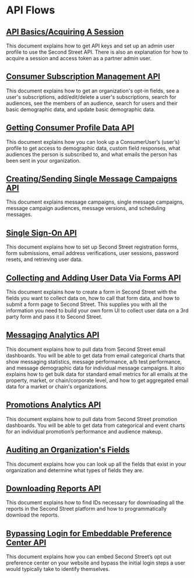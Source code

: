 # API Flows

## [API Basics/Acquiring A Session](https://docs.google.com/document/d/1HMuWBjd6skHPfSwXpW36d2bLMyZT8dyXK0AzgkLtGE8/edit?usp=sharing)

This document explains how to get API keys and set up an admin user profile to use the Second Street API. There is also an explanation for how to acquire a session and access token as a partner admin user.

## [Consumer Subscription Management API](https://docs.google.com/document/d/1j5Sw28kNOpyb6ZpFJFwndBBgP_jHVL9UbK5NJBYK3g0/edit?usp=sharing)

This document explains how to get an organization's opt-in fields, see a user's subscriptions, add/edit/delete a user's subscriptions, search for audiences, see the members of an audience, search for users and their basic demographic data, and update basic demographic data.

## [Getting Consumer Profile Data API](https://docs.google.com/document/d/1HyQg-h-ksgOXfUvpnXSBEGw9LJBwfiGsM8idzE5HBpk/edit#)

This document explains how you can look up a ConsumerUser’s (user’s) profile to get access to demographic data, custom field responses, what audiences the person is subscribed to, and what emails the person has been sent in your organization. 

## [Creating/Sending Single Message Campaigns API](http://secondstreet.github.io/api-docs/flows/sending_an_email.html)

This document explains message campaigns, single message campaigns, message campaign audiences, message versions, and scheduling messages.

## [Single Sign-On API](https://docs.google.com/document/d/1UI9gMAWRMPR2u8EryumVXSAELJknuErIpoqq7lDyBsc/edit)

This document explains how to set up Second Street registration forms, form submissions, email address verifications, user sessions, password resets, and retrieving user data.

## [Collecting and Adding User Data Via Forms API](https://docs.google.com/document/d/16AzNO8Iay4uwoL3blTPf1ZMS079GXg6ngK0F7szl6V4/edit?usp=sharing)

This document explains how to create a form in Second Street with the fields you want to collect data on, how to call that form data, and how to submit a form page to Second Street. This supplies you with all the information you need to build your own form UI to collect user data on a 3rd party form and pass it to Second Street.

## [Messaging Analytics API](https://docs.google.com/document/d/1Mb0h_b7SZCtRfhgc3Tge7Z9oa_YPLEUy9BAd2QxDl6A/edit)

This document explains how to pull data from Second Street email dashboards. You will be able to get data from email categorical charts that show messaging statistics, message performance, a/b test performance, and message demographic data for individual message campaigns. It also explains how to get bulk data for standard email metrics for all emails at the property, market, or chain/corporate level, and how to get aggregated email data for a market or chain's organizations.

## [Promotions Analytics API](https://docs.google.com/document/d/1AWbzQOKo6LWUpXbIfmsnOSzX0AeA8jnTpfeUyi4WW9M/edit?pli=1#)

This document explains how to pull data from Second Street promotion dashboards. You will be able to get data from categorical and event charts for an individual  promotion’s performance and audience makeup.

## [Auditing an Organization's Fields](https://docs.google.com/document/d/1dXokIehvUc4Lg6zhC52jj7wDgF0uN5doyAt4xwDvrrY/edit?usp=sharing)

This document explains how you can look up all the fields that exist in your organization and determine what types of fields they are.

## [Downloading Reports API](https://docs.google.com/document/d/1XMP1scX1ft5tIr2q02_UDipe-JRi525nQGb88YYhoWk/edit?usp=sharing)

This document explains how to find IDs necessary for downloading all the reports in the Second Street platform and how to programmatically download the reports. 

## [Bypassing Login for Embeddable Preference Center API](https://docs.google.com/document/d/1X1ycFFclC0a6PS2FNNjI8wbTcBarZTHJIYOSPv4AgA0/edit?usp=sharing)

This document explains how you can embed Second Street’s opt out preference center on your website and bypass the initial login steps a user would typically take to identify themselves. 
